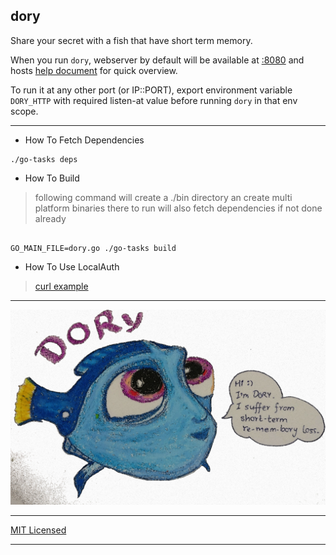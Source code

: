 ## dory

Share your secret with a fish that have short term memory.

When you run `dory`, webserver by default will be available at [:8080](http://localhost:8080) and hosts [help document](http://localhost:8080/help) for quick overview.

To run it at any other port (or IP::PORT), export environment variable `DORY_HTTP` with required listen-at value before running `dory` in that env scope.

---

* How To Fetch Dependencies

```
./go-tasks deps
```


* How To Build

> following command will create a ./bin directory an create multi platform binaries there to run
> will also fetch dependencies if not done already

```

GO_MAIN_FILE=dory.go ./go-tasks build
```


* How To Use LocalAuth

> [curl example](w3assets/dory.sh)

---

![image of dory](w3assets/images/dory-1024px.jpg)

---

[MIT Licensed](./LICENSE)

---
